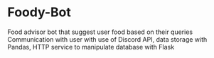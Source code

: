 # Foody-Bot
Food advisor bot that suggest user food based on their queries Communication with user with use of Discord API, data storage with Pandas, HTTP service to manipulate database with Flask
